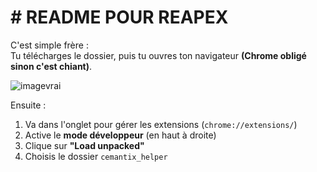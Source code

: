 # # README POUR REAPEX

C'est simple frère :  
Tu télécharges le dossier, puis tu ouvres ton navigateur **(Chrome obligé sinon c'est chiant)**.


![imagevrai](https://github.com/user-attachments/assets/aaef03eb-e20f-41c4-a75a-59205201e4af)


Ensuite :

1. Va dans l'onglet pour gérer les extensions (`chrome://extensions/`)
2. Active le **mode développeur** (en haut à droite)
3. Clique sur **"Load unpacked"**
4. Choisis le dossier `cemantix_helper`
